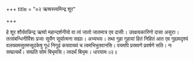 +++
title = "०२ ऋष्वस्त्वमिन्द्र शूर"

+++

हे शूर शौर्यवन्निन्द्र ऋष्वो महान्दर्शनीयो वा त्वं जातो जातमात्र एव दासीः। उपक्षयकारिणो दासा असुराः। तत्संबन्धिनीर्विशः प्रजाः सूर्येण सूर्यात्मना सह्याः। अभ्यभवः। तथा गुहा गुहायां हितं निहितं आत एव गुह्यमदृश्यं वलख्यमसुरमप्सूदकेषु गूधं निगूढं कयवाख्यं च त्वमभिभुतवानसि। वयमपि प्रस्रवणे प्रवर्षणे सति। नः सम्प्रत्यर्थे। सम्प्रति सोमं बिभृमसि। त्वदर्थं बिभृमः। धारयामः॥२॥